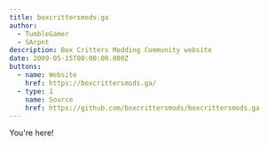 ```yaml
---
title: boxcrittersmods.ga
author:
  - TumbleGamer
  - SArpnt
description: Box Critters Modding Community website
date: 2009-05-15T00:00:00.000Z
buttons:
  - name: Website
    href: https://boxcrittersmods.ga/
  - type: 1
    name: Source
    href: https://github.com/boxcrittersmods/boxcrittersmods.ga
---
```

You're here!
